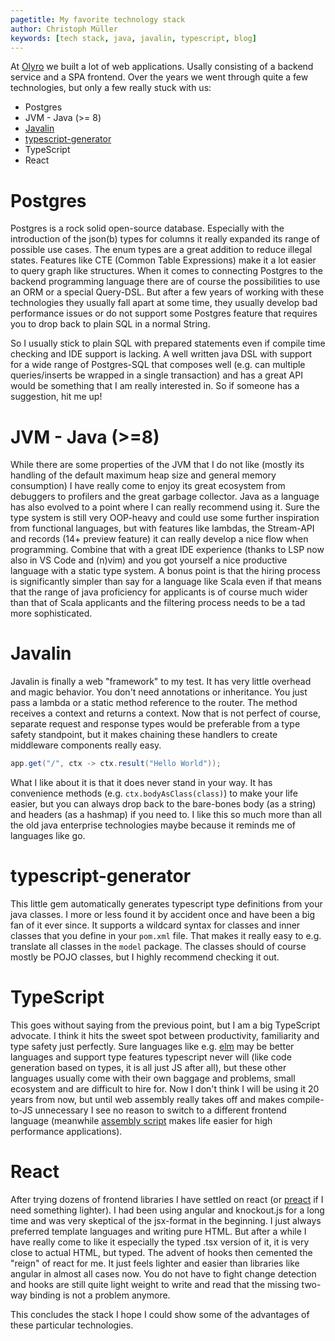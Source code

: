 ```yaml
---
pagetitle: My favorite technology stack
author: Christoph Müller
keywords: [tech stack, java, javalin, typescript, blog]
---
```


At [Olyro](https://olyro.de) we built a lot of web applications. Usally consisting of a backend service and a SPA frontend. Over the years we went through quite a few technologies, but only a few really stuck with us:

- Postgres
- JVM - Java (>= 8)
- [Javalin](https://javalin.io/)
- [typescript-generator](https://github.com/vojtechhabarta/typescript-generator)
- TypeScript
- React

# Postgres

Postgres is a rock solid open-source database. Especially with the introduction of the json(b) types for columns it really expanded its range of possible use cases. The enum types are a great addition to reduce illegal states. Features like CTE (Common Table Expressions) make it a lot easier to query graph like structures. When it comes to connecting Postgres to the backend programming language there are of course the possibilities to use an ORM or a special Query-DSL. But after a few years of working with these technologies they usually fall apart at some time, they usually develop bad performance issues or do not support some Postgres feature that requires you to drop back to plain SQL in a normal String.

So I usually stick to plain SQL with prepared statements even if compile time checking and IDE support is lacking. A well written java DSL with support for a wide range of Postgres-SQL that composes well (e.g. can multiple queries/inserts be wrapped in a single transaction) and has a great API would be something that I am really interested in. So if someone has a suggestion, hit me up!

# JVM - Java (>=8)

While there are some properties of the JVM that I do not like (mostly its handling of the default maximum heap size and general memory consumption) I have really come to enjoy its great ecosystem from debuggers to profilers and the great garbage collector. Java as a language has also evolved to a point where I can really recommend using it. Sure the type system is still very OOP-heavy and could use some further inspiration from functional languages, but with features like lambdas, the Stream-API and records (14+ preview feature) it can really develop a nice flow when programming. Combine that with a great IDE experience (thanks to LSP now also in VS Code and (n)vim) and you got yourself a nice productive language with a static type system. A bonus point is that the hiring process is significantly simpler than say for a language like Scala even if that means that the range of java proficiency for applicants is of course much wider than that of Scala applicants and the filtering process needs to be a tad more sophisticated.

# Javalin

Javalin is finally a web "framework" to my test. It has very little overhead and magic behavior. You don't need annotations or inheritance. You just pass a lambda or a static method reference to the router. The method receives a context and returns a context. Now that is not perfect of course, separate request and response types would be preferable from a type safety standpoint, but it makes chaining these handlers to create middleware components really easy.

```java
app.get("/", ctx -> ctx.result("Hello World"));
```

What I like about it is that it does never stand in your way. It has convenience methods (e.g. ` ctx.bodyAsClass(class) `) to make your life easier, but you can always drop back to the bare-bones body (as a string) and headers (as a hashmap) if you need to. I like this so much more than all the old java enterprise technologies maybe because it reminds me of languages like go.

# typescript-generator

This little gem automatically generates typescript type definitions from your java classes. I more or less found it by accident once and have been a big fan of it ever since. It supports a wildcard syntax for classes and inner classes that you define in your `pom.xml` file. That makes it really easy to e.g. translate all classes in the `model` package. The classes should of course mostly be POJO classes, but I highly recommend checking it out.

# TypeScript

This goes without saying from the previous point, but I am a big TypeScript advocate. I think it hits the sweet spot between productivity, familiarity and type safety just perfectly. Sure languages like e.g. [elm](https://elm-lang.org/) may be better languages and support type features typescript never will (like code generation based on types, it is all just JS after all), but these other languages usually come with their own baggage and problems, small ecosystem and are difficult to hire for. Now I don't think I will be using it 20 years from now, but until web assembly really takes off and makes compile-to-JS unnecessary I see no reason to switch to a different frontend language (meanwhile [assembly script](https://www.assemblyscript.org/) makes life easier for high performance applications).

# React

After trying dozens of frontend libraries I have settled on react (or [preact](https://preactjs.com/) if I need something lighter). I had been using angular and knockout.js for a long time and was very skeptical of the jsx-format in the beginning. I just always preferred template languages and writing pure HTML. But after a while I have really come to like it especially the typed .tsx version of it, it is very close to actual HTML, but typed. The advent of hooks then cemented the "reign" of react for me. It just feels lighter and easier than libraries like angular in almost all cases now. You do not have to fight change detection and hooks are still quite light weight to write and read that the missing two-way binding is not a problem anymore.



This concludes the stack I hope I could show some of the advantages of these particular technologies.

